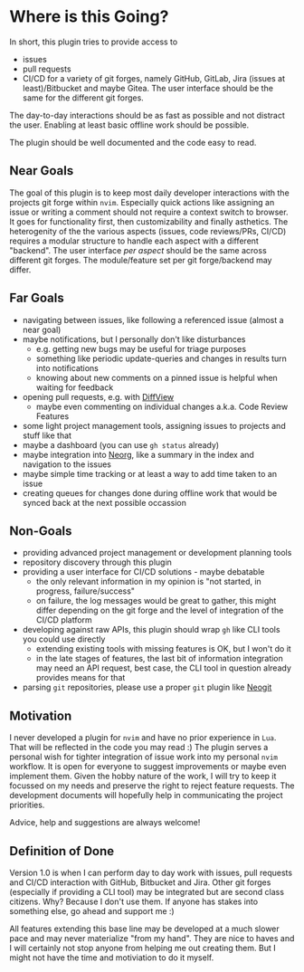 # Where is this Going?

In short, this plugin tries to provide access to
- issues
- pull requests
- CI/CD
for a variety of git forges, namely GitHub, GitLab, Jira (issues at least)/Bitbucket and maybe
Gitea. The user interface should be the same for the different git forges.

The day-to-day interactions should be as fast as possible and not distract the user.
Enabling at least basic offline work should be possible.

The plugin should be well documented and the code easy to read.

## Near Goals 

The goal of this plugin is to keep most daily developer interactions with the projects git forge
within `nvim`. Especially quick actions like assigning an issue or writing a comment should not
require a context switch to browser. It goes for functionality first, then customizability and
finally asthetics.
The heterogenity of the the various aspects (issues, code reviews/PRs, CI/CD) requires a modular
structure to handle each aspect with a different "backend". The user interface _per aspect_ should
be the same across different git forges. The module/feature set per git forge/backend may differ.

## Far Goals

- navigating between issues, like following a referenced issue (almost a near goal)
- maybe notifications, but I personally don't like disturbances
    - e.g. getting new bugs may be useful for triage purposes
    - something like periodic update-queries and changes in results turn into notifications
    - knowing about new comments on a pinned issue is helpful when waiting for feedback
- opening pull requests, e.g. with [DiffView](https://github.com/sindrets/diffview.nvim)
    - maybe even commenting on individual changes a.k.a. Code Review Features
- some light project management tools, assigning issues to projects and stuff like that
- maybe a dashboard (you can use `gh status` already)
- maybe integration into [Neorg](https://github.com/nvim-neorg/neorg), like a summary in the index and navigation to the issues
- maybe simple time tracking or at least a way to add time taken to an issue
- creating queues for changes done during offline work that would be synced back at the next
  possible occassion

## Non-Goals

- providing advanced project management or development planning tools
- repository discovery through this plugin
- providing a user interface for CI/CD solutions - maybe debatable
    - the only relevant information in my opinion is "not started, in progress, failure/success"
    - on failure, the log messages would be great to gather, this might differ depending on the
      git forge and the level of integration of the CI/CD platform
- developing against raw APIs, this plugin should wrap `gh` like CLI tools you could use directly
    - extending existing tools with missing features is OK, but I won't do it
    - in the late stages of features, the last bit of information integration may need an API
      request, best case, the CLI tool in question already provides means for that
- parsing `git` repositories, please use a proper `git` plugin like [Neogit](https://github.com/NeogitOrg/neogit)

## Motivation

I never developed a plugin for `nvim` and have no prior experience in `Lua`. That will be reflected
in the code you may read :)
The plugin serves a personal wish for tighter integration of issue work into my personal `nvim`
workflow.
It is open for everyone to suggest improvements or maybe even implement them.
Given the hobby nature of the work, I will try to keep it focussed on my needs and preserve the
right to reject feature requests.
The development documents will hopefully help in communicating the project priorities.

Advice, help and suggestions are always welcome!

## Definition of Done

Version 1.0 is when I can perform day to day work with issues, pull requests and CI/CD interaction
with GitHub, Bitbucket and Jira. Other git forges (especially if providing a CLI tool) may be
integrated but are second class citizens. Why? Because I don't use them.
If anyone has stakes into something else, go ahead and support me :)

All features extending this base line may be developed at a much slower pace and may never
materialize "from my hand". They are nice to haves and I will certainly not stop anyone from
helping me out creating them. But I might not have the time and motiviation to do it myself.
